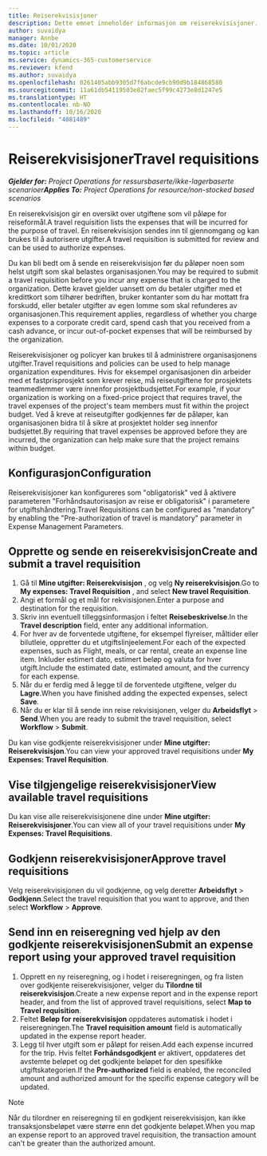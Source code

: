```yaml
---
title: Reiserekvisisjoner
description: Dette emnet inneholder informasjon om reiserekvisisjoner.
author: suvaidya
manager: Annbe
ms.date: 10/01/2020
ms.topic: article
ms.service: dynamics-365-customerservice
ms.reviewer: kfend
ms.author: suvaidya
ms.openlocfilehash: 0261405abb9305d7f6abcde9cb90d9b184868580
ms.sourcegitcommit: 11a61db54119503e82faec5f99c4273e8d1247e5
ms.translationtype: HT
ms.contentlocale: nb-NO
ms.lasthandoff: 10/16/2020
ms.locfileid: "4081489"
---
```

# <a name="travel-requisitions"></a><span data-ttu-id="66dbc-103">Reiserekvisisjoner</span><span class="sxs-lookup"><span data-stu-id="66dbc-103">Travel requisitions</span></span>

<span data-ttu-id="66dbc-104">_**Gjelder for:** Project Operations for ressursbaserte/ikke-lagerbaserte scenarioer_</span><span class="sxs-lookup"><span data-stu-id="66dbc-104">_**Applies To:** Project Operations for resource/non-stocked based scenarios_</span></span>

<span data-ttu-id="66dbc-105">En reiserekvisisjon gir en oversikt over utgiftene som vil påløpe for reiseformål.</span><span class="sxs-lookup"><span data-stu-id="66dbc-105">A travel requisition lists the expenses that will be incurred for the purpose of travel.</span></span> <span data-ttu-id="66dbc-106">En reiserekvisisjon sendes inn til gjennomgang og kan brukes til å autorisere utgifter.</span><span class="sxs-lookup"><span data-stu-id="66dbc-106">A travel requisition is submitted for review and can be used to authorize expenses.</span></span>

<span data-ttu-id="66dbc-107">Du kan bli bedt om å sende en reiserekvisisjon før du påløper noen som helst utgift som skal belastes organisasjonen.</span><span class="sxs-lookup"><span data-stu-id="66dbc-107">You may be required to submit a travel requisition before you incur any expense that is charged to the organization.</span></span> <span data-ttu-id="66dbc-108">Dette kravet gjelder uansett om du betaler utgifter med et kredittkort som tilhører bedriften, bruker kontanter som du har mottatt fra forskudd, eller betaler utgifter av egen lomme som skal refunderes av organisasjonen.</span><span class="sxs-lookup"><span data-stu-id="66dbc-108">This requirement applies, regardless of whether you charge expenses to a corporate credit card, spend cash that you received from a cash advance, or incur out-of-pocket expenses that will be reimbursed by the organization.</span></span>

<span data-ttu-id="66dbc-109">Reiserekvisisjoner og policyer kan brukes til å administrere organisasjonens utgifter.</span><span class="sxs-lookup"><span data-stu-id="66dbc-109">Travel requisitions and policies can be used to help manage organization expenditures.</span></span> <span data-ttu-id="66dbc-110">Hvis for eksempel organisasjonen din arbeider med et fastprisprosjekt som krever reise, må reiseutgiftene for prosjektets teammedlemmer være innenfor prosjektbudsjettet.</span><span class="sxs-lookup"><span data-stu-id="66dbc-110">For example, if your organization is working on a fixed-price project that requires travel, the travel expenses of the project's team members must fit within the project budget.</span></span> <span data-ttu-id="66dbc-111">Ved å kreve at reiseutgifter godkjennes før de påløper, kan organisasjonen bidra til å sikre at prosjektet holder seg innenfor budsjettet.</span><span class="sxs-lookup"><span data-stu-id="66dbc-111">By requiring that travel expenses be approved before they are incurred, the organization can help make sure that the project remains within budget.</span></span>

## <a name="configuration"></a><span data-ttu-id="66dbc-112">Konfigurasjon</span><span class="sxs-lookup"><span data-stu-id="66dbc-112">Configuration</span></span> 

<span data-ttu-id="66dbc-113">Reiserekvisisjoner kan konfigureres som "obligatorisk" ved å aktivere parameteren "Forhåndsautorisasjon av reise er obligatorisk" i parametere for utgiftshåndtering.</span><span class="sxs-lookup"><span data-stu-id="66dbc-113">Travel Requisitions can be configured as "mandatory" by enabling the "Pre-authorization of travel is mandatory" parameter in Expense Management Parameters.</span></span> 

## <a name="create-and-submit-a-travel-requisition"></a><span data-ttu-id="66dbc-114">Opprette og sende en reiserekvisisjon</span><span class="sxs-lookup"><span data-stu-id="66dbc-114">Create and submit a travel requisition</span></span>

1. <span data-ttu-id="66dbc-115">Gå til **Mine utgifter: Reiserekvisisjon** , og velg **Ny reiserekvisisjon**.</span><span class="sxs-lookup"><span data-stu-id="66dbc-115">Go to **My expenses: Travel Requisition** , and select **New travel Requisition**.</span></span>
2. <span data-ttu-id="66dbc-116">Angi et formål og et mål for rekvisisjonen.</span><span class="sxs-lookup"><span data-stu-id="66dbc-116">Enter a purpose and destination for the requisition.</span></span>
3. <span data-ttu-id="66dbc-117">Skriv inn eventuell tilleggsinformasjon i feltet **Reisebeskrivelse**.</span><span class="sxs-lookup"><span data-stu-id="66dbc-117">In the  **Travel description** field, enter any additional information.</span></span> 
4. <span data-ttu-id="66dbc-118">For hver av de forventede utgiftene, for eksempel flyreiser, måltider eller bilutleie, oppretter du et utgiftslinjeelement.</span><span class="sxs-lookup"><span data-stu-id="66dbc-118">For each of the expected expenses, such as Flight, meals, or car rental, create an expense line item.</span></span> <span data-ttu-id="66dbc-119">Inkluder estimert dato, estimert beløp og valuta for hver utgift.</span><span class="sxs-lookup"><span data-stu-id="66dbc-119">Include the estimated date, estimated amount, and the currency for each expense.</span></span> 
5. <span data-ttu-id="66dbc-120">Når du er ferdig med å legge til de forventede utgiftene, velger du **Lagre**.</span><span class="sxs-lookup"><span data-stu-id="66dbc-120">When you have finished adding the expected expenses, select **Save**.</span></span>
6. <span data-ttu-id="66dbc-121">Når du er klar til å sende inn reise rekvisisjonen, velger du **Arbeidsflyt** > **Send**.</span><span class="sxs-lookup"><span data-stu-id="66dbc-121">When you are ready to submit the travel requisition, select **Workflow** > **Submit**.</span></span>

<span data-ttu-id="66dbc-122">Du kan vise godkjente reiserekvisisjoner under **Mine utgifter: Reiserekvisisjon**.</span><span class="sxs-lookup"><span data-stu-id="66dbc-122">You can view your approved travel requisitions under **My Expenses: Travel Requisition**.</span></span> 

## <a name="view-available-travel-requisitions"></a><span data-ttu-id="66dbc-123">Vise tilgjengelige reiserekvisisjoner</span><span class="sxs-lookup"><span data-stu-id="66dbc-123">View available travel requisitions</span></span>

<span data-ttu-id="66dbc-124">Du kan vise alle reiserekvisisjonene dine under **Mine utgifter: Reiserekvisisjoner**.</span><span class="sxs-lookup"><span data-stu-id="66dbc-124">You can view all of your travel requisitions under **My Expenses: Travel Requisitions**.</span></span>

## <a name="approve-travel-requisitions"></a><span data-ttu-id="66dbc-125">Godkjenn reiserekvisisjoner</span><span class="sxs-lookup"><span data-stu-id="66dbc-125">Approve travel requisitions</span></span>

<span data-ttu-id="66dbc-126">Velg reiserekvisisjonen du vil godkjenne, og velg deretter **Arbeidsflyt** > **Godkjenn**.</span><span class="sxs-lookup"><span data-stu-id="66dbc-126">Select the travel requisition that you want to approve, and then select **Workflow** > **Approve**.</span></span>  

## <a name="submit-an-expense-report-using-your-approved-travel-requisition"></a><span data-ttu-id="66dbc-127">Send inn en reiseregning ved hjelp av den godkjente reiserekvisisjonen</span><span class="sxs-lookup"><span data-stu-id="66dbc-127">Submit an expense report using your approved travel requisition</span></span>

1. <span data-ttu-id="66dbc-128">Opprett en ny reiseregning, og i hodet i reiseregningen, og fra listen over godkjente reiserekvisisjoner, velger du **Tilordne til reiserekvisisjon**.</span><span class="sxs-lookup"><span data-stu-id="66dbc-128">Create a new expense report and in the expense report header, and from the list of approved travel requisitions, select **Map to Travel requisition**.</span></span>
2. <span data-ttu-id="66dbc-129">Feltet **Beløp for reiserekvisisjon** oppdateres automatisk i hodet i reiseregningen.</span><span class="sxs-lookup"><span data-stu-id="66dbc-129">The **Travel requisition amount** field is automatically updated in the expense report header.</span></span>
3. <span data-ttu-id="66dbc-130">Legg til hver utgift som er påløpt for reisen.</span><span class="sxs-lookup"><span data-stu-id="66dbc-130">Add each expense incurred for the trip.</span></span> <span data-ttu-id="66dbc-131">Hvis feltet **Forhåndsgodkjent** er aktivert, oppdateres det avstemte beløpet og det godkjente beløpet for den spesifikke utgiftskategorien.</span><span class="sxs-lookup"><span data-stu-id="66dbc-131">If the **Pre-authorized** field is enabled, the reconciled amount and authorized amount for the specific expense category will be updated.</span></span>

> [!NOTE]
> <span data-ttu-id="66dbc-132">Når du tilordner en reiseregning til en godkjent reiserekvisisjon, kan ikke transaksjonsbeløpet være større enn det godkjente beløpet.</span><span class="sxs-lookup"><span data-stu-id="66dbc-132">When you map an expense report to an approved travel requisition, the transaction amount can't be greater than the authorized amount.</span></span> 

